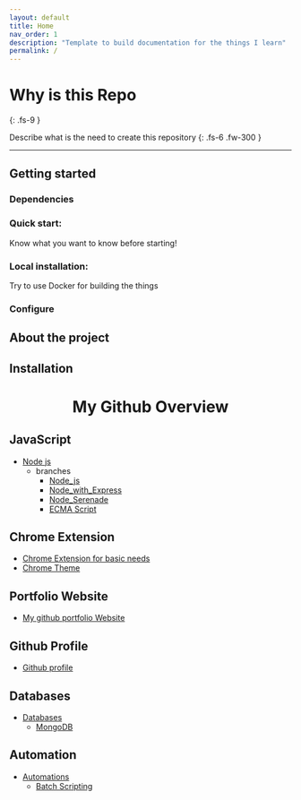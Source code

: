 ```yaml
---
layout: default
title: Home
nav_order: 1
description: "Template to build documentation for the things I learn"
permalink: /
---
```


# Why is this Repo
{: .fs-9 }

Describe what is the need to create this repository
{: .fs-6 .fw-300 }

---

## Getting started

### Dependencies


### Quick start:

Know what you want to know before starting!

### Local installation: 

Try to use Docker for building the things 

### Configure 


## About the project

## Installation

<h1 align="center">My Github Overview</h1>

## JavaScript

 + [Node js](https://github.com/chanukyapl/NodeLearning)
    - branches
        + [Node_js](https://github.com/chanukyapl/NodeLearning/tree/Node_js)
        + [Node_with_Express](https://github.com/chanukyapl/NodeLearning/tree/Node_with_Express)
        + [Node_Serenade](https://github.com/chanukyapl/NodeLearning/tree/Node_serenade)
        + [ECMA Script](https://github.com/chanukyapl/NodeLearning/tree/ECMAScript)

## Chrome Extension

 + [Chrome Extension for basic needs](https://github.com/chanukyapl/Chrome_extension/tree/first)
 + [Chrome Theme](https://github.com/chanukyapl/chrome_theme/tree/master)

## Portfolio Website

 + [My github portfolio Website](https://github.com/chanukyapl/chanukyapl.github.io)

## Github Profile
 
 + [Github profile](https://github.com/chanukyapl/chanukyapl)

## Databases

 + [Databases](https://github.com/chanukyapl/Databases)
    - [MongoDB](https://github.com/chanukyapl/Databases/tree/MongoDB)

## Automation

 + [Automations](https://github.com/chanukyapl/Automation)
   - [Batch Scripting](https://github.com/chanukyapl/Automation/tree/Batch)

